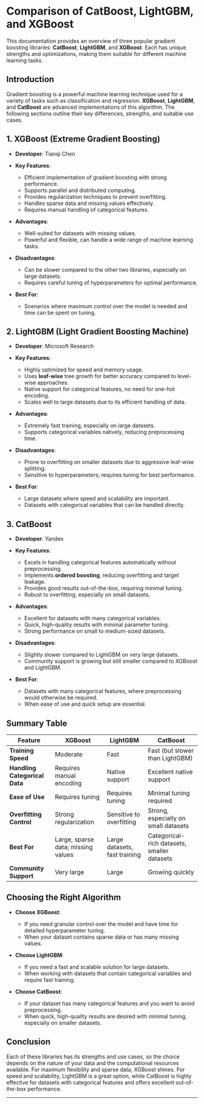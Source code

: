 
# Comparison of CatBoost, LightGBM, and XGBoost

This documentation provides an overview of three popular gradient boosting libraries: **CatBoost**, **LightGBM**, and **XGBoost**. Each has unique strengths and optimizations, making them suitable for different machine learning tasks.

## Introduction

Gradient boosting is a powerful machine learning technique used for a variety of tasks such as classification and regression. **XGBoost**, **LightGBM**, and **CatBoost** are advanced implementations of this algorithm. The following sections outline their key differences, strengths, and suitable use cases.

## 1. XGBoost (Extreme Gradient Boosting)

- **Developer**: Tianqi Chen
- **Key Features**:
  - Efficient implementation of gradient boosting with strong performance.
  - Supports parallel and distributed computing.
  - Provides regularization techniques to prevent overfitting.
  - Handles sparse data and missing values effectively.
  - Requires manual handling of categorical features.

- **Advantages**:
  - Well-suited for datasets with missing values.
  - Powerful and flexible, can handle a wide range of machine learning tasks.
  
- **Disadvantages**:
  - Can be slower compared to the other two libraries, especially on large datasets.
  - Requires careful tuning of hyperparameters for optimal performance.

- **Best For**:
  - Scenarios where maximum control over the model is needed and time can be spent on tuning.

## 2. LightGBM (Light Gradient Boosting Machine)

- **Developer**: Microsoft Research
- **Key Features**:
  - Highly optimized for speed and memory usage.
  - Uses **leaf-wise** tree growth for better accuracy compared to level-wise approaches.
  - Native support for categorical features, no need for one-hot encoding.
  - Scales well to large datasets due to its efficient handling of data.

- **Advantages**:
  - Extremely fast training, especially on large datasets.
  - Supports categorical variables natively, reducing preprocessing time.
  
- **Disadvantages**:
  - Prone to overfitting on smaller datasets due to aggressive leaf-wise splitting.
  - Sensitive to hyperparameters; requires tuning for best performance.

- **Best For**:
  - Large datasets where speed and scalability are important.
  - Datasets with categorical variables that can be handled directly.

## 3. CatBoost

- **Developer**: Yandex
- **Key Features**:
  - Excels in handling categorical features automatically without preprocessing.
  - Implements **ordered boosting**, reducing overfitting and target leakage.
  - Provides good results out-of-the-box, requiring minimal tuning.
  - Robust to overfitting, especially on small datasets.

- **Advantages**:
  - Excellent for datasets with many categorical variables.
  - Quick, high-quality results with minimal parameter tuning.
  - Strong performance on small to medium-sized datasets.
  
- **Disadvantages**:
  - Slightly slower compared to LightGBM on very large datasets.
  - Community support is growing but still smaller compared to XGBoost and LightGBM.

- **Best For**:
  - Datasets with many categorical features, where preprocessing would otherwise be required.
  - When ease of use and quick setup are essential.

## Summary Table

| Feature                         | XGBoost                         | LightGBM                        | CatBoost                        |
|----------------------------------|----------------------------------|---------------------------------|---------------------------------|
| **Training Speed**               | Moderate                        | Fast                            | Fast (but slower than LightGBM) |
| **Handling Categorical Data**    | Requires manual encoding         | Native support                  | Excellent native support        |
| **Ease of Use**                  | Requires tuning                  | Requires tuning                 | Minimal tuning required         |
| **Overfitting Control**          | Strong regularization            | Sensitive to overfitting         | Strong, especially on small datasets |
| **Best For**                     | Large, sparse data; missing values | Large datasets, fast training   | Categorical-rich datasets, smaller datasets |
| **Community Support**            | Very large                       | Large                           | Growing quickly                 |

## Choosing the Right Algorithm

- **Choose XGBoost**:
  - If you need granular control over the model and have time for detailed hyperparameter tuning.
  - When your dataset contains sparse data or has many missing values.

- **Choose LightGBM**:
  - If you need a fast and scalable solution for large datasets.
  - When working with datasets that contain categorical variables and require fast training.

- **Choose CatBoost**:
  - If your dataset has many categorical features and you want to avoid preprocessing.
  - When quick, high-quality results are desired with minimal tuning, especially on smaller datasets.

## Conclusion

Each of these libraries has its strengths and use cases, so the choice depends on the nature of your data and the computational resources available. For maximum flexibility and sparse data, XGBoost shines. For speed and scalability, LightGBM is a great option, while CatBoost is highly effective for datasets with categorical features and offers excellent out-of-the-box performance.

---

